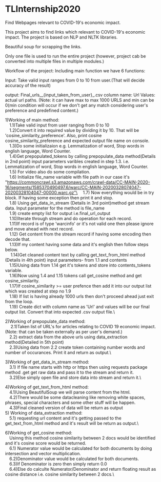 # TLInternship2020


Find Webpages relevant to COVID-19's economic impact.

This project aims to find links which relevant to COVID-19's economic impact. The project is based on NLP and NLTK libraries.

Beautiful soup for scrapping the links.

Only one file is used to run the entire project (however, project cab be converted into multiple files in multiple modules.)

Workflow of the project:
Including main function we have 6 functions:

Input: Take valid input ranges from 0 to 10 from user.(That will decide accuracy of the result)

output: Final_urls__{input_taken_from_user}_.csv
column name: Url
Values: actual url paths.
(Note: it can have max to max 1000 URLS and min can be 0(min condition will occur if we don't get any match considering user's preference and predefined content.)


1)Working of main method:\
    &emsp;1.1)Take valid input from user ranging from 0 to 10\
    &emsp;1.2)Convert it into required value by dividing it by 10. That will be 'cosine_similarity_preference'. Also, print cosine cosine_similarity_preference and expected output file name on console.\
    &emsp;1.3)Do some initializaion e.g.  Lemmatization of word, Stop words in english language, Word Counter.\
    &emsp;1.4)Get prepopulated_tokens by calling prepopulate_data method(Details in 2nd point) input parameters varibles created in step 1.3. i.e. Lemmatization of word, Stop words in english language, Word Counter.\
    &emsp;1.5) For video also do some compilation.\
    &emsp;1.6) Initialize file_name variable with file path in our case it's
    "https://commoncrawl.s3.amazonaws.com/crawl-data/CC-MAIN-2020-16/segments/1585370490497.6/warc/CC-MAIN-20200328074047-20200328104047-00000.warc.gz"\
    &emsp;1.7) Now everything would be in try block. If having some exception then print it and stop.\
    &emsp;1.8) Using get_data_in_stream (Details in 3rd point)method get stream data. Input parameter for the method is file_name\
    &emsp;1.9) create empty list for output i.e.final_url_output\
    &emsp;1.10)Iterate through stream and do operation for each record.\
    &emsp;1.11)If record is of type 'warcinfo' or  it's not valid one then please ignore and move ahead with next record.\
    &emsp;1.12) Get content from the stream record if having some encoding then decode that.\
    &emsp;1.13)If my content having some data and it's english then follow steps below.\
   &emsp; 1.14)Get cleaned content text by calling get_text_from_html method (Details in 4th point) input parameters- from 1.1 and contents\
    &emsp;1.15)Using data from 1.14 get it's tokens and store into contents_tokens variable.\
    &emsp;1.16)Now using 1.4 and 1.15 tokens call get_cosine method and get cosine_similarity.\
    &emsp;1.17)If cosine_similarity >= user prefence then add it into our output list which was created at step no 1.9\
    &emsp;1.18) If list is having already 1000 urls then don't proceed ahead just exit from the loop.\
    &emsp;1.19) Create dict with column name as 'Url' and values will be our final output list. Convert that into expected .csv output file.\
 
 2)Working of prepopulate_data method:\
  &emsp;  2.1)Taken list of URL's for articles relating to COVID 19 economic impact.(Note: that can be taken externally as per user's demand.)\
    &emsp;2.2) extract data from the above urls using data_extraction method(Detailed in 5th point)\
    &emsp;2.3)Using data from 2.2 create token containing number words and number of occurances. Print it and return as output.\
    
    
 3)Working of get_data_in_stream method:\
     &emsp;3.1) If file name starts with http or https then using requests package method .get get raw data and pass it to the stream and return it.\
     &emsp;3.2)Else simply open file and store data into stream and return it.\
     
 4)Working of get_text_from_html method:\
     &emsp;4.1)Using BeautifulSoup we will parse content from the html.\
     &emsp;4.2)There would be some datacleaning like removing white spaces, phrases, special characters and some other stuff will be happen.\
     &emsp;4.3)Final cleaned version of data will be return as output\
5) Working of data_extraction method:\
     &emsp;5.1) requesting url content and it's getting passed to the get_text_from_html method and it's result will be return as output.\

 6)Working of get_cosine method:\
      &emsp;Usinng this method cosine similarity between 2 docs would be identified and it's cosine score would be returned.\
      &emsp;6.1) Numerator value would be calculated for both documents by doing intersection and vector multiplication.\
      &emsp;6.2)Denominator value would be calculated for both documents.\
      &emsp;6.3)If Denominator is zero then simply return 0.0\
      &emsp;6.4)Else do calculte Numerator/Denominator and return floating result as cosine distance i.e. cosine similarity between 2 docs.\
